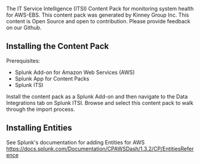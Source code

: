 The IT Service Intelligence (ITSI) Content Pack for monitoring system health for AWS-EBS. This content pack was generated by Kinney Group Inc. This content is Open Source and open to contribution. Please provide feedback on our Github.

## Installing the Content Pack

Prerequisites:
- Splunk Add-on for Amazon Web Services (AWS)
- Splunk App for Content Packs
- Splunk ITSI

Install the content pack as a Splunk Add-on and then navigate to the Data Integrations tab on Splunk ITSI. Browse and select this content pack to walk through the import process.

## Installing Entities
See Splunk's documentation for adding Entities for AWS
https://docs.splunk.com/Documentation/CPAWSDash/1.3.2/CP/EntitiesReference